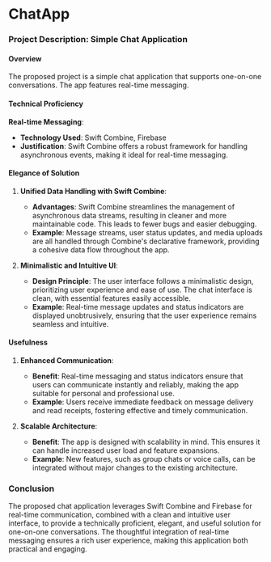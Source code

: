 # ChatApp
### Project Description: Simple Chat Application

#### Overview
The proposed project is a simple chat application that supports one-on-one conversations. The app features real-time messaging.

#### Technical Proficiency
**Real-time Messaging**:
   - **Technology Used**: Swift Combine, Firebase
   - **Justification**: Swift Combine offers a robust framework for handling asynchronous events, making it ideal for real-time messaging.


#### Elegance of Solution
1. **Unified Data Handling with Swift Combine**:
   - **Advantages**: Swift Combine streamlines the management of asynchronous data streams, resulting in cleaner and more maintainable code. This leads to fewer bugs and easier debugging.
   - **Example**: Message streams, user status updates, and media uploads are all handled through Combine's declarative framework, providing a cohesive data flow throughout the app.

2. **Minimalistic and Intuitive UI**:
   - **Design Principle**: The user interface follows a minimalistic design, prioritizing user experience and ease of use. The chat interface is clean, with essential features easily accessible.
   - **Example**: Real-time message updates and status indicators are displayed unobtrusively, ensuring that the user experience remains seamless and intuitive.

#### Usefulness
1. **Enhanced Communication**:
   - **Benefit**: Real-time messaging and status indicators ensure that users can communicate instantly and reliably, making the app suitable for personal and professional use.
   - **Example**: Users receive immediate feedback on message delivery and read receipts, fostering effective and timely communication.

2. **Scalable Architecture**:
   - **Benefit**: The app is designed with scalability in mind. This ensures it can handle increased user load and feature expansions.
   - **Example**: New features, such as group chats or voice calls, can be integrated without major changes to the existing architecture.

### Conclusion
The proposed chat application leverages Swift Combine and Firebase for real-time communication, combined with a clean and intuitive user interface, to provide a technically proficient, elegant, and useful solution for one-on-one conversations. The thoughtful integration of real-time messaging ensures a rich user experience, making this application both practical and engaging.
